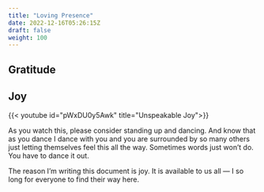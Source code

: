 ```yaml
---
title: "Loving Presence"
date: 2022-12-16T05:26:15Z
draft: false
weight: 100
---
```

## Gratitude
## Joy

{{< youtube id="pWxDU0y5Awk" title="Unspeakable Joy">}}

As you watch this, please consider standing up and dancing. And know that as you dance I dance with you and you are surrounded by so many others just letting themselves feel this all the way. Sometimes words just won’t do. You have to dance it out.

The reason I’m writing this document is joy. It is available to us all — I so long for everyone to find their way here.